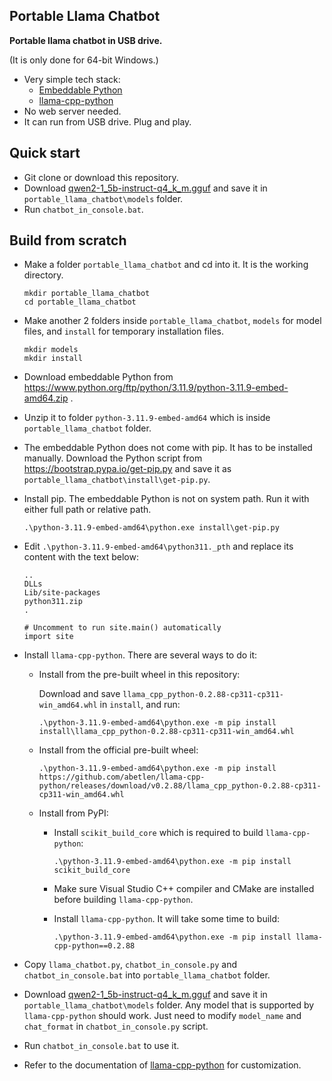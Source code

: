 ## Portable Llama Chatbot

**Portable llama chatbot in USB drive.**

(It is only done for 64-bit Windows.)

- Very simple tech stack:
  - [Embeddable Python](https://www.python.org/ftp/python/3.11.9/python-3.11.9-embed-amd64.zip)
  - [llama-cpp-python](https://github.com/abetlen/llama-cpp-python)
- No web server needed.
- It can run from USB drive. Plug and play.

## Quick start

- Git clone or download this repository.
- Download [qwen2-1_5b-instruct-q4_k_m.gguf](https://huggingface.co/Qwen/Qwen2-1.5B-Instruct-GGUF/resolve/main/qwen2-1_5b-instruct-q4_k_m.gguf) and save it in `portable_llama_chatbot\models` folder.
- Run `chatbot_in_console.bat`.

## Build from scratch

- Make a folder `portable_llama_chatbot` and cd into it. It is the working directory.

  ```shell
  mkdir portable_llama_chatbot
  cd portable_llama_chatbot
  ```

- Make another 2 folders inside `portable_llama_chatbot`, `models` for model files, and `install` for temporary installation files.

  ```shell
  mkdir models
  mkdir install
  ```

- Download embeddable Python from https://www.python.org/ftp/python/3.11.9/python-3.11.9-embed-amd64.zip .

- Unzip it to folder `python-3.11.9-embed-amd64` which is inside `portable_llama_chatbot` folder.

- The embeddable Python does not come with pip. It has to be installed manually.
  Download the Python script from https://bootstrap.pypa.io/get-pip.py and save it as `portable_llama_chatbot\install\get-pip.py`.

- Install pip. The embeddable Python is not on system path. Run it with either full path or relative path.

  ```shell
  .\python-3.11.9-embed-amd64\python.exe install\get-pip.py
  ```

- Edit `.\python-3.11.9-embed-amd64\python311._pth` and replace its content with the text below:

  ```
  ..
  DLLs
  Lib/site-packages
  python311.zip 
  .

  # Uncomment to run site.main() automatically
  import site
  ```

- Install `llama-cpp-python`. There are several ways to do it:

  - Install from the pre-built wheel in this repository:

    Download and save `llama_cpp_python-0.2.88-cp311-cp311-win_amd64.whl` in `install`, and run:
    ```shell
    .\python-3.11.9-embed-amd64\python.exe -m pip install install\llama_cpp_python-0.2.88-cp311-cp311-win_amd64.whl
    ```

  - Install from the official pre-built wheel:
    ```shell
    .\python-3.11.9-embed-amd64\python.exe -m pip install https://github.com/abetlen/llama-cpp-python/releases/download/v0.2.88/llama_cpp_python-0.2.88-cp311-cp311-win_amd64.whl
    ```

  - Install from PyPI:

    - Install `scikit_build_core` which is required to build `llama-cpp-python`:

      ```shell
      .\python-3.11.9-embed-amd64\python.exe -m pip install scikit_build_core
      ```

    - Make sure Visual Studio C++ compiler and CMake are installed before building `llama-cpp-python`.

    - Install `llama-cpp-python`. It will take some time to build:

      ```shell
      .\python-3.11.9-embed-amd64\python.exe -m pip install llama-cpp-python==0.2.88
      ```

- Copy `llama_chatbot.py`, `chatbot_in_console.py` and `chatbot_in_console.bat` into `portable_llama_chatbot` folder.

- Download [qwen2-1_5b-instruct-q4_k_m.gguf](https://huggingface.co/Qwen/Qwen2-1.5B-Instruct-GGUF/resolve/main/qwen2-1_5b-instruct-q4_k_m.gguf) and save it in `portable_llama_chatbot\models` folder.
  Any model that is supported by `llama-cpp-python` should work. Just need to modify `model_name` and `chat_format` in `chatbot_in_console.py` script.

- Run `chatbot_in_console.bat` to use it.

- Refer to the documentation of [llama-cpp-python](https://github.com/abetlen/llama-cpp-python) for customization.
